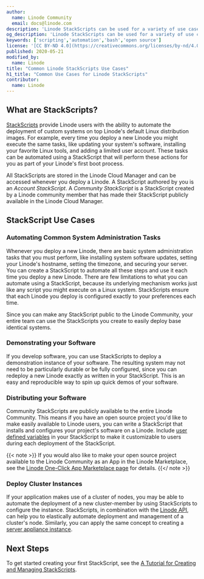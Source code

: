 ```yaml
---
author:
  name: Linode Community
  email: docs@linode.com
description: 'Linode StackScripts can be used for a variety of use cases. This guide covers some of the more common use cases, like automating common system adminstration tasks, demonstrating your software, distributing your software, or deploying cluster instances. There are few limitations to what you can automate using a StackScript, because its underlying mechanism works just like any script you might execute on a Linux system.'
og_description: 'Linode StackScripts can be used for a variety of use cases. This guide covers some of the more common use cases, like automating common system adminstration tasks, demonstrating your software, distributing your software, or deploying cluster instances. There are few limitations to what you can automate using a StackScript, because its underlying mechanism works just like any script you might execute on a Linux system.'
keywords: ['scripting','automation','bash','open source']
license: '[CC BY-ND 4.0](https://creativecommons.org/licenses/by-nd/4.0)'
published: 2020-05-21
modified_by:
  name: Linode
title: "Common Linode StackScripts Use Cases"
h1_title: "Common Use Cases for Linode StackScripts"
contributor:
  name: Linode
---
```

## What are StackScripts?

[StackScripts](http://linode.com/stackscripts/) provide Linode users with the ability to automate the deployment of custom systems on top Linode's default Linux distribution images. For example, every time you deploy a new Linode you might execute the same tasks, like updating your system's software, installing your favorite Linux tools, and adding a limited user account. These tasks can be automated using a StackScript that will perform these actions for you as part of your Linode's first boot process.

All StackScripts are stored in the Linode Cloud Manager and can be accessed whenever you deploy a Linode. A StackScript authored by you is an *Account StackScript*. A *Community StackScript* is a StackScript created by a Linode community member that has made their StackScript publicly available in the Linode Cloud Manager.

## StackScript Use Cases

### Automating Common System Administration Tasks

Whenever you deploy a new Linode, there are basic system administration tasks that you must perform, like installing system software updates, setting your Linode's hostname, setting the timezone, and securing your server. You can create a StackScript to automate all these steps and use it each time you deploy a new Linode. There are few limitations to what you can automate using a StackScript, because its underlying mechanism works just like any script you might execute on a Linux system. StackScripts ensure that each Linode you deploy is configured exactly to your preferences each time.

Since you can make any StackScript public to the Linode Community, your entire team can use the StackScripts you create to easily deploy base identical systems.

### Demonstrating your Software

If you develop software, you can use StackScripts to deploy a demonstration instance of your software. The resulting system may not need to be particularly durable or be fully configured, since you can redeploy a new Linode exactly as written in your StackScript. This is an easy and reproducible way to spin up quick demos of your software.

### Distributing your Software

Community StackScripts are publicly available to the entire Linode Community. This means if you have an open source project you'd like to make easily available to Linode users, you can write a StackScript that installs and configures your project's software on a Linode. Include [user defined variables](/docs/platform/stackscripts/writing-scripts-for-use-with-linode-stackscripts-a-tutorial/#user-defined-fields-udfs) in your StackScript to make it customizable to users during each deployment of the StackScript.

{{< note >}}
If you would also like to make your open source project available to the Linode Community as an App in the Linode Marketplace, see the [Linode One-Click App Marketplace page](https://www.linode.com/marketplace/) for details.
{{</ note >}}

### Deploy Cluster Instances

If your application makes use of a cluster of nodes, you may be able to automate the deployment of a new cluster-member by using StackScripts to configure the instance. StackScripts, in combination with the [Linode API](https://developers.linode.com/api/v4), can help you to elastically automate deployment and management of a cluster's node. Similarly, you can apply the same concept to creating a [server appliance instance](https://en.wikipedia.org/wiki/Computer_appliance).

## Next Steps

To get started creating your first StackScript, see the [A Tutorial for Creating and Managing StackScripts](/docs/platform/stackscripts/creating-and-managing-stackscripts-a-tutorial/).